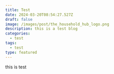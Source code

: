 ```yaml
---
title: Test
date: 2024-03-20T08:54:27.527Z
draft: false
image: /images/post/the_household_hub_logo.png
description: this is a test blog
categories:
  - test
tags:
  - test
type: featured
---
```

this is test
